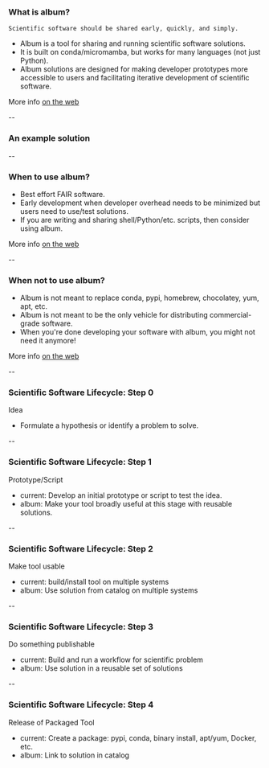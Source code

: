 ### What is album?

`Scientific software should be shared early, quickly, and simply.`

- Album is a tool for sharing and running scientific software solutions.
- It is built on conda/micromamba, but works for many languages (not just Python).
- Album solutions are designed for making developer prototypes more accessible to users and facilitating iterative development of scientific software.

More info [on the web](https://album.solutions/)

--

### An example solution



--

### When to use album?

- Best effort FAIR software.
- Early development when developer overhead needs to be minimized but users need to use/test solutions.
- If you are writing and sharing shell/Python/etc. scripts, then consider using album.

More info [on the web](https://album.solutions/)

--

### When not to use album?

- Album is not meant to replace conda, pypi, homebrew, chocolatey, yum, apt, etc.
- Album is not meant to be the only vehicle for distributing commercial-grade software.
- When you're done developing your software with album, you might not need it anymore!

More info [on the web](https://album.solutions/)

--

### Scientific Software Lifecycle: Step 0

Idea
- Formulate a hypothesis or identify a problem to solve.

--

### Scientific Software Lifecycle: Step 1

Prototype/Script
- current: Develop an initial prototype or script to test the idea.
- album: Make your tool broadly useful at this stage with reusable solutions.

--

### Scientific Software Lifecycle: Step 2

Make tool usable
- current: build/install tool on multiple systems
- album: Use solution from catalog on multiple systems

--

### Scientific Software Lifecycle: Step 3

Do something publishable
- current: Build and run a workflow for scientific problem
- album: Use solution in a reusable set of solutions

--

### Scientific Software Lifecycle: Step 4

Release of Packaged Tool
- current: Create a package: pypi, conda, binary install, apt/yum, Docker, etc.
- album: Link to solution in catalog

